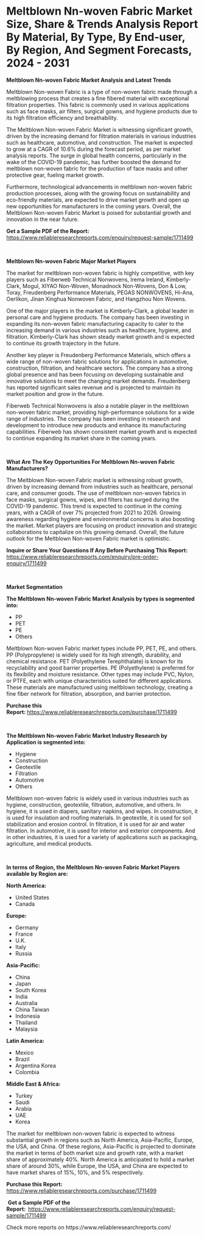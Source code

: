 <p><h1>Meltblown Nn-woven Fabric Market Size, Share & Trends Analysis Report By Material, By Type, By End-user, By Region, And Segment Forecasts, 2024 - 2031</h1></p><p><strong>Meltblown Nn-woven Fabric Market Analysis and Latest Trends</strong></p>
<p><p>Meltblown Non-woven Fabric is a type of non-woven fabric made through a meltblowing process that creates a fine fibered material with exceptional filtration properties. This fabric is commonly used in various applications such as face masks, air filters, surgical gowns, and hygiene products due to its high filtration efficiency and breathability.</p><p>The Meltblown Non-woven Fabric Market is witnessing significant growth, driven by the increasing demand for filtration materials in various industries such as healthcare, automotive, and construction. The market is expected to grow at a CAGR of 10.6% during the forecast period, as per market analysis reports. The surge in global health concerns, particularly in the wake of the COVID-19 pandemic, has further boosted the demand for meltblown non-woven fabric for the production of face masks and other protective gear, fueling market growth.</p><p>Furthermore, technological advancements in meltblown non-woven fabric production processes, along with the growing focus on sustainability and eco-friendly materials, are expected to drive market growth and open up new opportunities for manufacturers in the coming years. Overall, the Meltblown Non-woven Fabric Market is poised for substantial growth and innovation in the near future.</p></p>
<p><strong>Get a Sample PDF of the Report:&nbsp;</strong> <a href="https://www.reliableresearchreports.com/enquiry/request-sample/1711499">https://www.reliableresearchreports.com/enquiry/request-sample/1711499</a></p>
<p>&nbsp;</p>
<p><strong>Meltblown Nn-woven Fabric Major Market Players</strong></p>
<p><p>The market for meltblown non-woven fabric is highly competitive, with key players such as Fiberweb Technical Nonwovens, Irema Ireland, Kimberly-Clark, Mogul, XIYAO Non-Woven, Monadnock Non-Wovens, Don & Low, Toray, Freudenberg Performance Materials, PEGAS NONWOVENS, Hi-Ana, Oerlikon, Jinan Xinghua Nonwoven Fabric, and Hangzhou Non Wovens.</p><p>One of the major players in the market is Kimberly-Clark, a global leader in personal care and hygiene products. The company has been investing in expanding its non-woven fabric manufacturing capacity to cater to the increasing demand in various industries such as healthcare, hygiene, and filtration. Kimberly-Clark has shown steady market growth and is expected to continue its growth trajectory in the future.</p><p>Another key player is Freudenberg Performance Materials, which offers a wide range of non-woven fabric solutions for applications in automotive, construction, filtration, and healthcare sectors. The company has a strong global presence and has been focusing on developing sustainable and innovative solutions to meet the changing market demands. Freudenberg has reported significant sales revenue and is projected to maintain its market position and grow in the future.</p><p>Fiberweb Technical Nonwovens is also a notable player in the meltblown non-woven fabric market, providing high-performance solutions for a wide range of industries. The company has been investing in research and development to introduce new products and enhance its manufacturing capabilities. Fiberweb has shown consistent market growth and is expected to continue expanding its market share in the coming years.</p></p>
<p>&nbsp;</p>
<p><strong>What Are The Key Opportunities For Meltblown Nn-woven Fabric Manufacturers?</strong></p>
<p><p>The Meltblown Non-woven Fabric market is witnessing robust growth, driven by increasing demand from industries such as healthcare, personal care, and consumer goods. The use of meltblown non-woven fabrics in face masks, surgical gowns, wipes, and filters has surged during the COVID-19 pandemic. This trend is expected to continue in the coming years, with a CAGR of over 7% projected from 2021 to 2026. Growing awareness regarding hygiene and environmental concerns is also boosting the market. Market players are focusing on product innovation and strategic collaborations to capitalize on this growing demand. Overall, the future outlook for the Meltblown Non-woven Fabric market is optimistic.</p></p>
<p><strong>Inquire or Share Your Questions If Any Before Purchasing This Report:</strong> <a href="https://www.reliableresearchreports.com/enquiry/pre-order-enquiry/1711499">https://www.reliableresearchreports.com/enquiry/pre-order-enquiry/1711499</a></p>
<p>&nbsp;</p>
<p><strong>Market Segmentation</strong></p>
<p><strong>The Meltblown Nn-woven Fabric Market Analysis by types is segmented into:</strong></p>
<p><ul><li>PP</li><li>PET</li><li>PE</li><li>Others</li></ul></p>
<p><p>Meltblown Non-woven Fabric market types include PP, PET, PE, and others. PP (Polypropylene) is widely used for its high strength, durability, and chemical resistance. PET (Polyethylene Terephthalate) is known for its recyclability and good barrier properties. PE (Polyethylene) is preferred for its flexibility and moisture resistance. Other types may include PVC, Nylon, or PTFE, each with unique characteristics suited for different applications. These materials are manufactured using meltblown technology, creating a fine fiber network for filtration, absorption, and barrier protection.</p></p>
<p><strong>Purchase this Report:&nbsp;</strong><a href="https://www.reliableresearchreports.com/purchase/1711499">https://www.reliableresearchreports.com/purchase/1711499</a></p>
<p>&nbsp;</p>
<p><strong>The Meltblown Nn-woven Fabric Market Industry Research by Application is segmented into:</strong></p>
<p><ul><li>Hygiene</li><li>Construction</li><li>Geotextile</li><li>Filtration</li><li>Automotive</li><li>Others</li></ul></p>
<p><p>Meltblown non-woven fabric is widely used in various industries such as hygiene, construction, geotextile, filtration, automotive, and others. In hygiene, it is used in diapers, sanitary napkins, and wipes. In construction, it is used for insulation and roofing materials. In geotextile, it is used for soil stabilization and erosion control. In filtration, it is used for air and water filtration. In automotive, it is used for interior and exterior components. And in other industries, it is used for a variety of applications such as packaging, agriculture, and medical products.</p></p>
<p>&nbsp;</p>
<p><strong>In terms of Region, the Meltblown Nn-woven Fabric Market Players available by Region are:</strong></p>
<p>
    <p> <strong> North America: </strong>
        <ul>
            <li>United States</li>
            <li>Canada</li>
        </ul>
        </p> 
    <p> <strong> Europe: </strong>
        <ul>
            <li>Germany</li>
            <li>France</li>
            <li>U.K.</li>
            <li>Italy</li>
            <li>Russia</li>
        </ul>
        </p> 
    <p> <strong> Asia-Pacific: </strong>
        <ul>
            <li>China</li>
            <li>Japan</li>
            <li>South Korea</li>
            <li>India</li>
            <li>Australia</li>
            <li>China Taiwan</li>
            <li>Indonesia</li>
            <li>Thailand</li>
            <li>Malaysia</li>
        </ul>
        </p> 
    <p> <strong> Latin America: </strong>
        <ul>
            <li>Mexico</li>
            <li>Brazil</li>
            <li>Argentina Korea</li>
            <li>Colombia</li>
        </ul>
        </p> 
    <p> <strong> Middle East & Africa: </strong>
        <ul>
            <li>Turkey</li>
            <li>Saudi</li>
            <li>Arabia</li>
            <li>UAE</li>
            <li>Korea</li>
        </ul>
    </p>
    </p>
<p><p>The market for meltblown non-woven fabric is expected to witness substantial growth in regions such as North America, Asia-Pacific, Europe, the USA, and China. Of these regions, Asia-Pacific is projected to dominate the market in terms of both market size and growth rate, with a market share of approximately 40%. North America is anticipated to hold a market share of around 30%, while Europe, the USA, and China are expected to have market shares of 15%, 10%, and 5% respectively.</p></p>
<p><strong>Purchase this Report: </strong><a href="https://www.reliableresearchreports.com/purchase/1711499">https://www.reliableresearchreports.com/purchase/1711499</a></p>
<p>&nbsp;<strong>Get a Sample PDF of the Report:&nbsp;&nbsp;</strong><a href="https://www.reliableresearchreports.com/enquiry/request-sample/1711499">https://www.reliableresearchreports.com/enquiry/request-sample/1711499</a></p>
<p><strong></strong></p>
<p>Check more reports on https://www.reliableresearchreports.com/</p>